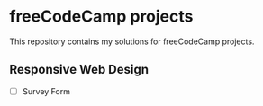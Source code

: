 # freeCodeCamp projects

This repository contains my solutions for freeCodeCamp projects.

## Responsive Web Design

- [ ] Survey Form
